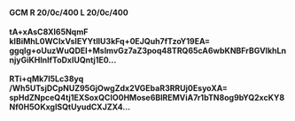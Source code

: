 #### GCM R 20/0c/400 L 20/0c/400
**tA+xAsC8Xl65NqmF**<br/>**klBiMhL0WCIxVsIEYYtIlU3kFq+0EJQuh7fTzoY19EA=**<br/>**ggqIg+oUuzWuQDEI+MsImvGz7aZ3poq48TRQ65cA6wbKNBFrBGVlkhLnnjyGiKHlnlfToDxIUQntj1E0...**<br/><br/>
**RTi+qMk7l5Lc38yq**<br/>**/Wh5UTsjDCpNUZ95GjOwgZdx2VGEbaR3RRUj0EsyoXA=**<br/>**spHdZNpceQ4tj1EXSoxQCIO0HMose6BlREMViA7r1bTN8og9bYQ2xcKY8Nf0H5OKxgISQtUyudCXJZX4...**